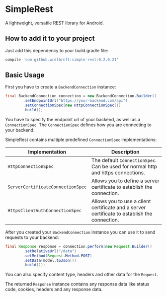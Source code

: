 # SimpleRest

A lightweight, versatile REST library for Android.

## How to add it to your project

Just add this dependency to your build.gradle file:

```groovy
compile 'com.github.wrdlbrnft:simple-rest:0.2.0.21'
```

## Basic Usage

First you have to create a `BackendConnection` instance:

```java
final BackendConnection connection = new BackendConnection.Builder()
        .setEndpointUrl("https://your-backend.com/api")
        .setConnectionSpec(new HttpConnectionSpec())
        .build();
```

You have to specify the endpoint url of your backend, as well as a `ConnectionSpec`. The `ConnectionSpec` defines how you are connecting to your backend.

SimpleRest contains multiple predefined `ConnectionSpec` implementations:

| Implementation                    | Description                                                                                  |
| --------------------------------- | -------------------------------------------------------------------------------------------- |
| `HttpConnectionSpec`              | The default `ConnectionSpec`. Can be used for normal http and https connections.             |
| `ServerCertificateConnectionSpec` | Allows you to define a server certificate to establish the connection.                       |
| `HttpsClientAuthConnectionSpec`   | Allows you to use a client certificate and a server certificate to establish the connection. |

After you created your `BackendConnection` instance you can use it to send requests to your backend:

```java
final Response response = connection.perform(new Request.Builder()
        .setRelativeUrl("/data")
        .setMethod(Request.Method.POST)
        .setData(model.toJson())
        .build());
```

You can also specify content type, headers and other data for the `Request`.

The returned `Response` instance contains any response data like status code, cookies, headers and any response data. 
